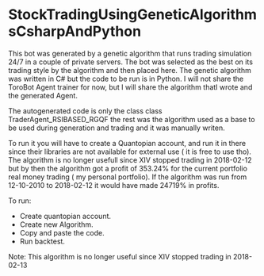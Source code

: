 # StockTradingUsingGeneticAlgorithmsCsharpAndPython

This bot was generated by a genetic algorithm that runs trading simulation 24/7 in a couple of private servers.
The bot was selected as the best on its trading style by the algorithm and then placed here.
The genetic algorithm was written in C# but the code to be run is in Python.
I will not share the ToroBot Agent trainer for now, but I will share the algorithm thatI wrote and the generated Agent.

The autogenerated code is only the class class TraderAgent_RSIBASED_RGQF the rest was the algorithm used as a base to be used during generation and trading and it was manually writen.

To run it you will have to create a Quantopian account, and run it in there since their libraries are not available for external use ( it is free to use tho).
The algorithm is no longer usefull since XIV stopped trading in 2018-02-12 but by then the algorithm got a profit of 353.24% for the current portfolio real money trading ( my personal portfolio).
If the algorithm was run from 12-10-2010 to 2018-02-12 it would have made 24719% in profits.

To run:
- Create quantopian account.
- Create new Algorithm.
- Copy and paste the code.
- Run backtest.


Note: This algorithm is no longer useful since XIV stopped trading in 2018-02-13
